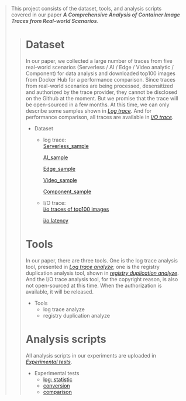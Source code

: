 > This project consists of the dataset, tools, and analysis scripts covered in our paper ***A Comprehensive Analysis of Container Image Traces from Real-world Scenarios***.
>># Dataset
>>In our paper, we collected a large number of traces from five real-world scenarios (Serverless / AI / Edge / Video analytic / Component) for data analysis and downloaded top100 images from Docker Hub for a performance comparison. Since traces from real-world scenarios are being processed, desensitized and authorized by the trace provider, they cannot be disclosed on the Github at the moment. But we promise that the trace will be open-sourced in a few months. At this time, we can only describe some samples shown in [*Log trace*](DataSet/Log_trace_sample). 
>>And for performance comparison, all traces are available in [*I/O trace*](DataSet/IO_trace).
>> - Dataset
>>   - log trace:   
>>        [Serverless_sample](DataSet/Log_trace_sample/serverless_sample.json)
>>
>>        [AI_sample](DataSet/Log_trace_sample/ai_sample.json)
>>
>>        [Edge_sample](DataSet/Log_trace_sample/edge_sample.json)
>>
>>        [Video_sample](DataSet/Log_trace_sample/video_sample.json)
>>
>>        [Component_sample](DataSet/Log_trace_sample/component_sample.json)
>>   - I/O trace:  
>>        [i/o traces of top100 images](DataSet/IO_trace/Accessed_file.csv)
>>
>>        [i/o latency](DataSet/IO_trace/IO_latency.csv)
>># Tools
>>In our paper, there are three tools. One is the log trace analysis tool, presented in [*Log trace analyze*](Tools/Log_trace_analyze); one is the registry duplication analysis tool, shown in [*registry duplication analyze*](Tools/Deduplication). And the I/O trace analysis tool, for the copyright reason, is also not open-sourced at this time. When the authorization is available, it will be released. 
>>- Tools
>>   - log trace analyze
>>   - registry duplication analyze
>># Analysis scripts
>>All analysis scripts in our experiments are uploaded in [*Experimental tests*](Experimental_tests).
>>- Experimental tests
>>   - [log: statistic](Experimental_tests/Log_metrics_collected/collect_log_metrics.py)
>>   - [conversion](Experimental_tests/Image_conversion/image_conversion.py)
>>   - [comparison](Experimental_tests/Image_startup/main.go)